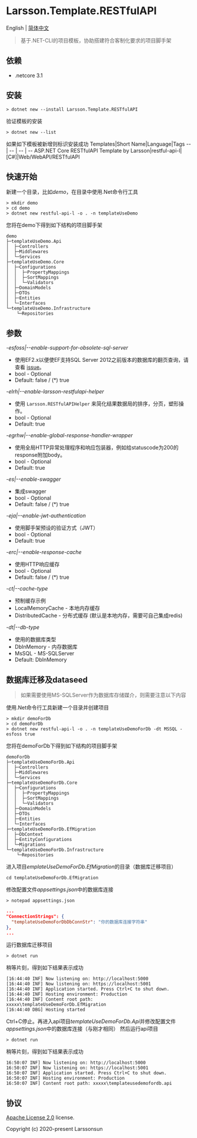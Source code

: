 # Larsson.Template.RESTfulAPI
English | [简体中文](./README-zh.md)
> 基于.NET-CLI的项目模板，协助搭建符合客制化要求的项目脚手架
## 依赖
* .netcore 3.1

## 安装
```
> dotnet new --install Larsson.Template.RESTfulAPI
```
验证模板的安装
```
> dotnet new --list
```
如果如下模板被新增则标识安装成功
Templates|Short Name|Language|Tags
-- | -- | -- | --
ASP.NET Core RESTfulAPI Template by Larsson|restful-api-l|[C#]|Web/WebAPI/RESTfulAPI
## 快速开始
新建一个目录，比如*demo*，在目录中使用.Net命令行工具
```
> mkdir demo
> cd demo
> dotnet new restful-api-l -o . -n templateUseDemo
```
您将在demo下得到如下结构的项目脚手架
```
demo
├─templateUseDemo.Api
│  ├─Controllers
│  ├─Middlewares
│  └─Services
├─templateUseDemo.Core
│  ├─Configurations
│  │  ├─PropertyMappings
│  │  ├─SortMappings
│  │  └─Validators
│  ├─DomainModels
│  ├─DTOs
│  ├─Entities
│  └─Interfaces
└─templateUseDemo.Infrastructure
    └─Repositories
```
## 参数
*-esfoss|--enable-support-for-obsolete-sql-server*
* 使用EF2.x以便使EF支持SQL Server 2012之前版本的数据库的翻页查询，请查看 [issue](https://github.com/dotnet/efcore/issues/13959)。
* bool - Optional
* Default: false / (*) true

*-elrh|--enable-larsson-restfulapi-helper*
* 使用 `Larsson.RESTfulAPIHelper` 来简化结果数据局的排序，分页，塑形操作。
* bool - Optional
* Default: true

*-egrhw|--enable-global-response-handler-wrapper*
* 使用全局HTTP异常处理程序和响应包装器，例如给statuscode为200的response附加body。
* bool - Optional
* Default: true

*-es|--enable-swagger*
* 集成swagger
* bool - Optional
* Default: false / (*) true

*-eja|--enable-jwt-authentication*
* 使用脚手架预设的验证方式（JWT）
* bool - Optional
* Default: true

*-erc|--enable-response-cache*
* 使用HTTP响应缓存
* bool - Optional
* Default: false / (*) true

*-ct|--cache-type*
* 预制缓存示例
* LocalMemoryCache    - 本地内存缓存
* DistributedCache    - 分布式缓存 (默认是本地内存，需要可自己集成redis)

*-dt|--db-type*
* 使用的数据库类型
* DbInMemory    - 内存数据库
* MsSQL         - MS-SQLServer
* Default: DbInMemory
## 数据库迁移及dataseed
> 如果需要使用MS-SQLServer作为数据库存储媒介，则需要注意以下内容

使用.Net命令行工具新建一个目录并创建项目
```
> mkdir demoForDb
> cd demoForDb
> dotnet new restful-api-l -o . -n templateUseDemoForDb -dt MSSQL -esfoss true
```
您将在demoForDb下得到如下结构的项目脚手架
```
demoForDb
├─templateUseDemoForDb.Api
│  ├─Controllers
│  ├─Middlewares
│  └─Services
├─templateUseDemoForDb.Core
│  ├─Configurations
│  │  ├─PropertyMappings
│  │  ├─SortMappings
│  │  └─Validators
│  ├─DomainModels
│  ├─DTOs
│  ├─Entities
│  └─Interfaces
├─templateUseDemoForDb.EfMigration
│  ├─DbContext
│  ├─EntityConfigurations
│  └─Migrations
└─templateUseDemoForDb.Infrastructure
    └─Repositories
```
进入项目*emplateUseDemoForDb.EfMigration*的目录（数据库迁移项目）
```
cd templateUseDemoForDb.EfMigration
```
修改配置文件*appsettings.json*中的数据库连接
```
> notepad appsettings.json
```
```json
...
"ConnectionStrings": {
  "templateUseDemoForDbDbConnStr": "你的数据库连接字符串"
},
...
```
运行数据库迁移项目
```
> dotnet run
```
稍等片刻，得到如下结果表示成功
```
[16:44:40 INF] Now listening on: http://localhost:5000
[16:44:40 INF] Now listening on: https://localhost:5001
[16:44:40 INF] Application started. Press Ctrl+C to shut down.
[16:44:40 INF] Hosting environment: Production
[16:44:40 INF] Content root path: xxxxx\templateUseDemoForDb.EfMigration
[16:44:40 DBG] Hosting started
```
Ctrl+C停止。再进入api项目*templateUseDemoForDb.Api*并修改配置文件*appsettings.json*中的数据库连接（与刚才相同）
然后运行api项目
```
> dotnet run
```
稍等片刻，得到如下结果表示成功
```
16:50:07 INF] Now listening on: http://localhost:5000
16:50:07 INF] Now listening on: https://localhost:5001
16:50:07 INF] Application started. Press Ctrl+C to shut down.
16:50:07 INF] Hosting environment: Production
16:50:07 INF] Content root path: xxxxx\templateusedemofordb.api
```

## 协议
[Apache License 2.0](https://github.com/larssonsun/RESTfulAPITemplate/blob/master/LICENSE) license.

Copyright (c) 2020-present Larssonsun